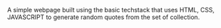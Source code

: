 A simple webpage built using the basic techstack that uses  HTML, CSS, JAVASCRIPT to generate random quotes from the set of collection.
